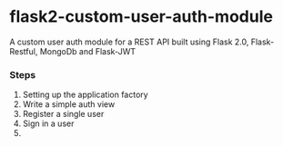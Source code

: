 # flask2-custom-user-auth-module
A custom user auth module for a REST API built using Flask 2.0, Flask-Restful, MongoDb and Flask-JWT


### Steps
1. Setting up the application factory
2. Write a simple auth view
3. Register a single user
4. Sign in a user
5. 